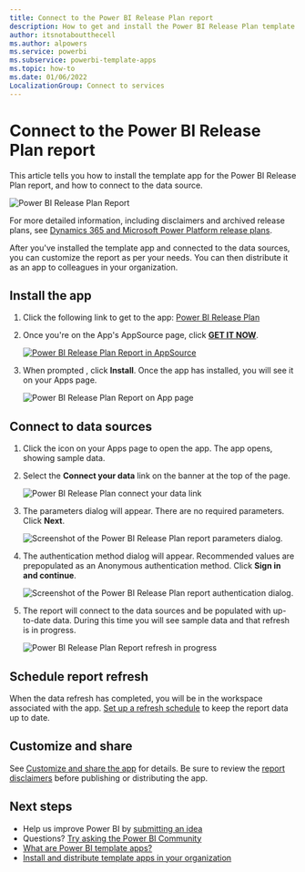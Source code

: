 ```yaml
---
title: Connect to the Power BI Release Plan report
description: How to get and install the Power BI Release Plan template app, and how to connect to data.
author: itsnotaboutthecell
ms.author: alpowers
ms.service: powerbi
ms.subservice: powerbi-template-apps
ms.topic: how-to
ms.date: 01/06/2022
LocalizationGroup: Connect to services
---
```

# Connect to the Power BI Release Plan report
This article tells  you how to install the template app for the Power BI Release Plan report, and how to connect to the data source.

![Power BI Release Plan Report](media/service-connect-to-power-bi-release-plan/power-bi-release-plan-title-screen.png)

For more detailed information, including disclaimers and archived release plans, see [Dynamics 365 and Microsoft Power Platform release plans](https://docs.microsoft.com/dynamics365/release-plans).

After you've installed the template app and connected to the data sources, you can customize the report as per your needs. You can then distribute it as an app to colleagues in your organization.

## Install the app

1. Click the following link to get to the app: [Power BI Release Plan](https://appsource.microsoft.com/product/power-bi/pbicat.powerbi-release-plan)

1. Once you're on the App's AppSource page, click [**GET IT NOW**](https://appsource.microsoft.com/product/power-bi/pbicat.powerbi-release-plan).

    [![Power BI Release Plan Report in AppSource](media/service-connect-to-power-bi-release-plan/power-bi-release-plan-appsource-icon.png)](https://appsource.microsoft.com/product/power-bi/pbicat.pbi-customer-advisory-team)

1. When prompted , click **Install**. Once the app has installed, you will see it on your Apps page.

   ![Power BI Release Plan Report on App page](media/service-connect-to-power-bi-release-plan/power-bi-release-plan-apps-page-icon.png)

## Connect to data sources

1. Click the icon on your Apps page to open the app. The app opens, showing sample data.

1. Select the **Connect your data** link on the banner at the top of the page.

   ![Power BI Release Plan connect your data link](media/service-connect-to-power-bi-release-plan/power-bi-release-plan-connect-data.png)

1. The parameters dialog will appear. There are no required parameters. Click **Next**.

   ![Screenshot of the Power BI Release Plan report parameters dialog.](media/service-connect-to-power-bi-release-plan/power-bi-release-plan-parameters-dialog.png)

1. The authentication method dialog will appear. Recommended values are prepopulated as an Anonymous authentication method. Click **Sign in and continue**.

   ![Screenshot of the Power BI Release Plan report authentication dialog.](media/service-connect-to-power-bi-release-plan/power-bi-release-plan-authentication-dialog.png)

1. The report will connect to the data sources and be populated with up-to-date data. During this time you will see sample data and that refresh is in progress.

   ![Power BI Release Plan Report refresh in progress](media/service-connect-to-power-bi-release-plan/power-bi-release-plan-refresh-monitor.png)

## Schedule report refresh

When the data refresh has completed, you will be in the workspace associated with the app. [Set up a refresh schedule](../connect-data/refresh-scheduled-refresh.md) to keep the report data up to date.

## Customize and share

See [Customize and share the app](../connect-data/service-template-apps-install-distribute.md#customize-and-share-the-app) for details. Be sure to review the [report disclaimers](../create-reports/sample-covid-19-us.md#disclaimers) before publishing or distributing the app.

## Next steps
* Help us improve Power BI by [submitting an idea](https://ideas.powerbi.com)
* Questions? [Try asking the Power BI Community](https://community.powerbi.com/)
* [What are Power BI template apps?](../connect-data/service-template-apps-overview.md)
* [Install and distribute template apps in your organization](../connect-data/service-template-apps-install-distribute.md)
